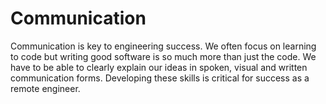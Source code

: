 # Communication

Communication is key to engineering success.
We often focus on learning to code but writing good software is so much more than just the code.
We have to be able to clearly explain our ideas in spoken, visual and written communication forms.
Developing these skills is critical for success as a remote engineer.
